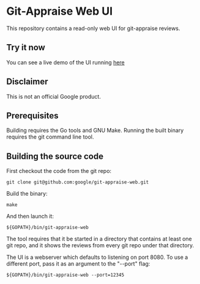 # Git-Appraise Web UI

This repository contains a read-only web UI for git-appraise reviews.

## Try it now

You can see a live demo of the UI running [here](https://git-appraise-web.appspot.com)

## Disclaimer

This is not an official Google product.

## Prerequisites

Building requires the Go tools and GNU Make. Running the built binary requires the git command line tool.

## Building the source code

First checkout the code from the git repo:

    git clone git@github.com:google/git-appraise-web.git

Build the binary:

    make

And then launch it:

    ${GOPATH}/bin/git-appraise-web

The tool requires that it be started in a directory that contains at least one git repo, and it shows the
reviews from every git repo under that directory.

The UI is a webserver which defaults to listening on port 8080. To use a different port, pass it as an argument to the "--port" flag:

    ${GOPATH}/bin/git-appraise-web --port=12345
